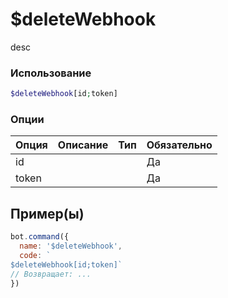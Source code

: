 # $deleteWebhook
desc
### Использование
```php
$deleteWebhook[id;token]
```

### Опции

| Опция | Описание | Тип | Обязательно |
|--------|-------------|------|----------|
| id |  |  | Да | 
| token |  |  | Да | 
## Пример(ы)

```javascript
bot.command({
  name: '$deleteWebhook',
  code: `
$deleteWebhook[id;token]`
// Возвращает: ...
})
```